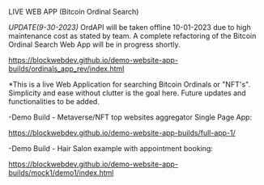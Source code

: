 
LIVE WEB APP (Bitcoin Ordinal Search)

*<i>UPDATE(9-30-2023)</i>* 
OrdAPI will be taken offline 10-01-2023 due to high maintenance cost as stated by team. A complete
refactoring of the Bitcoin Ordinal Search Web App will be in progress shortly.

https://blockwebdev.github.io/demo-website-app-builds/ordinals_app_rev/index.html

*This is a live Web Application for searching Bitcoin Ordinals or "NFT's". Simplicity and ease
without clutter is the goal here. Future updates and functionalities to be added.






-Demo Build - Metaverse/NFT top websites aggregator Single Page App:

https://blockwebdev.github.io/demo-website-app-builds/full-app-1/

-Demo Build - Hair Salon example with appointment booking:

https://blockwebdev.github.io/demo-website-app-builds/mock1/demo1/index.html


